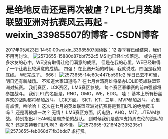 # 是绝地反击还是再次被虐？LPL七月英雄联盟亚洲对抗赛风云再起 - weixin_33985507的博客 - CSDN博客
2017年05月23日 14:50:00[weixin_33985507](https://me.csdn.net/weixin_33985507)阅读数：12
春季赛已经结束，我们不用再讨论。
![2573655-15880d87bbf752c5](https://upload-images.jianshu.io/upload_images/2573655-15880d87bbf752c5)
MSI也已经尘埃落定。
或许在很多水友的心中，WE没有取得让他们满意的成绩。
但是在我的心里，WE已经取得了一个让我比较满意的成绩。
四强！
在比赛开始的时候，我就说过，四强是我的底线。
WE完成了。
666！
![2573655-14e60c447bb591c2](https://upload-images.jianshu.io/upload_images/2573655-14e60c447bb591c2)
昨日已去不可留，明日还有新战场。
不知道大家知道吗？
在七月台湾高雄将举办LOL即英雄联盟亚洲对抗赛。
我们赛区，LCK赛区，LMS赛区参战。
每个赛区春季赛的前四强都将参加战斗。
我们LPL的名额是，RNG，OMG，WE，EDG。
哇！
基本上所有粉丝喜欢的战队都将参加战斗。
LCK方面。
SKT，KT，三星，MVP参加战斗。
心里有点慌，哈哈哈！
这次在七月的英雄联盟亚洲对抗赛将是我们LPL的绝地反击吗？
还是再被虐一次？
无情！
LMS赛区方面，闪电狼，AHQ，M17，JTEAM参战。
特别指出JTEAM就是周杰伦的战队。
到时候我们是选择支持周杰伦的战队的呢？
还是支持我们LPL啊？
看不懂。
![2573655-9216f42f335235c1](https://upload-images.jianshu.io/upload_images/2573655-9216f42f335235c1)
![2573655-feb068d71fb3bdd7](https://upload-images.jianshu.io/upload_images/2573655-feb068d71fb3bdd7)
求打赏。

